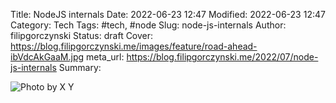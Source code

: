 Title: NodeJS internals
Date: 2022-06-23 12:47
Modified: 2022-06-23 12:47
Category: Tech
Tags: #tech, #node
Slug: node-js-internals
Author: filipgorczynski
Status: draft
Cover: https://blog.filipgorczynski.me/images/feature/road-ahead-ibVdcAkGaaM.jpg
meta_url: https://blog.filipgorczynski.me/2022/07/node-js-internals
Summary: 

![Photo by X Y](https://blog.filipgorczynski.me/images/feature/road-ahead-ibVdcAkGaaM.jpg)

